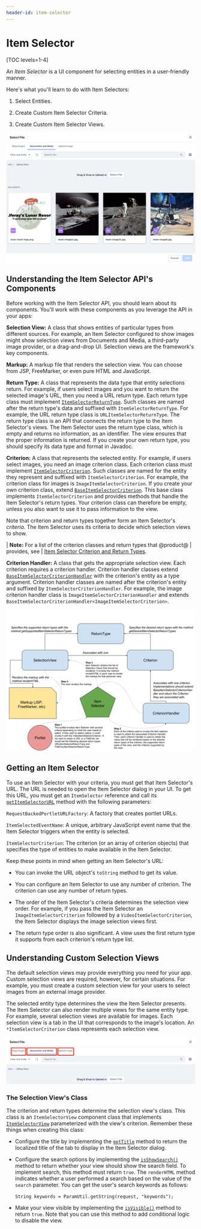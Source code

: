 ```yaml
---
header-id: item-selector
---
```


# Item Selector

[TOC levels=1-4]

An *Item Selector* is a UI component for selecting entities in a user-friendly 
manner. 

Here's what you'll learn to do with Item Selectors: 

1.  Select Entities. 

2.  Create Custom Item Selector Criteria.

3.  Create Custom Item Selector Views. 

![Figure 1: Item Selectors select entities.](../../../images/item-selector-dialog-02.png)

## Understanding the Item Selector API's Components

Before working with the Item Selector API, you should learn about its 
components. You'll work with these components as you leverage the API in your 
apps: 

**Selection View:** A class that shows entities of particular types from 
different sources. For example, an Item Selector configured to show images might 
show selection views from Documents and Media, a third-party image provider, or 
a drag-and-drop UI. Selection views are the framework's key components. 

**Markup:** A markup file that renders the selection view. You can choose from
JSP, FreeMarker, or even pure HTML and JavaScript. 

**Return Type:** A class that represents the data type that entity selections 
return. For example, if users select images and you want to return the selected 
image's URL, then you need a URL return type. Each return type class must 
implement 
[`ItemSelectorReturnType`](@app-ref@/collaboration/latest/javadocs/com/liferay/item/selector/ItemSelectorReturnType.html). 
Such classes are named after the return type's data and suffixed with 
`ItemSelectorReturnType`. For example, the URL return type class is 
`URLItemSelectorReturnType`. The return type class is an API that connects the 
return type to the Item Selector's views. The Item Selector uses the return type 
class, which is empty and returns no information, as an identifier. The view 
ensures that the proper information is returned. If you create your own return 
type, you should specify its data type and format in Javadoc. 

**Criterion:** A class that represents the selected entity. For example, if
users select images, you need an image criterion class. Each criterion class
must implement
[`ItemSelectorCriterion`](@app-ref@/collaboration/latest/javadocs/com/liferay/item/selector/ItemSelectorCriterion.html).
Such classes are named for the entity they represent and suffixed with
`ItemSelectorCriterion`. For example, the criterion class for images is
`ImageItemSelectorCriterion`. If you create your own criterion class, extend
[`BaseItemSelectorCriterion`](@app-ref@/collaboration/latest/javadocs/com/liferay/item/selector/BaseItemSelectorCriterion.html).
This base class implements `ItemSelectorCriterion` and provides methods that
handle the Item Selector's return types. Your criterion class can therefore be
empty, unless you also want to use it to pass information to the view. 

Note that criterion and return types together form an Item Selector's 
*criteria*. The Item Selector uses its criteria to decide which selection views 
to show. 

| **Note:** For a list of the criterion classes and return types that @product@
| provides, see
| [Item Selector Criterion and Return Types](/docs/7-2/reference/-/knowledge_base/reference/item-selector-criterion-and-return-types).

**Criterion Handler:** A class that gets the appropriate selection view. Each 
criterion requires a criterion handler. Criterion handler classes extend 
[`BaseItemSelectorCriterionHandler`](@app-ref@/collaboration/latest/javadocs/com/liferay/item/selector/BaseItemSelectorCriterionHandler.html) 
with the criterion's entity as a type argument. Criterion handler classes are 
named after the criterion's entity and suffixed by 
`ItemSelectorCriterionHandler`. For example, the image criterion handler class 
is `ImageItemSelectorCriterionHandler` and extends 
`BaseItemSelectorCriterionHandler<ImageItemSelectorCriterion>`. 

![Figure 2: Item Selector views (selection views) are determined by the return type and criterion, and rendered by the markup.](../../../images/item-selector-architecture.png)

## Getting an Item Selector

To use an Item Selector with your criteria, you must get that Item Selector's 
URL. The URL is needed to open the Item Selector dialog in your UI. To get this 
URL, you must get an `ItemSelector` reference and call its 
[`getItemSelectorURL`](@app-ref@/collaboration/latest/javadocs/com/liferay/item/selector/ItemSelector.html#getItemSelectorURL-com.liferay.portal.kernel.portlet.RequestBackedPortletURLFactory-java.lang.String-com.liferay.item.selector.ItemSelectorCriterion...-) 
method with the following parameters: 

`RequestBackedPortletURLFactory`: A factory that creates portlet URLs. 

`ItemSelectedEventName`: A unique, arbitrary JavaScript event name that the Item 
Selector triggers when the entity is selected. 

`ItemSelectorCriterion`: The criterion (or an array of criterion objects) that 
specifies the type of entities to make available in the Item Selector. 

Keep these points in mind when getting an Item Selector's URL: 

-   You can invoke the URL object's `toString` method to get its value. 

-   You can configure an Item Selector to use any number of criterion. The 
    criterion can use any number of return types. 

-   The order of the Item Selector's criteria determines the selection view 
    order. For example, if you pass the Item Selector an 
    `ImageItemSelectorCriterion` followed by a `VideoItemSelectorCriterion`, the 
    Item Selector displays the image selection views first. 

-   The return type order is also significant. A view uses the first return type 
    it supports from each criterion's return type list. 

## Understanding Custom Selection Views

The default selection views may provide everything you need for your app. Custom 
selection views are required, however, for certain situations. For example, you 
must create a custom selection view for your users to select images from an 
external image provider. 

The selected entity type determines the view the Item Selector presents. The 
Item Selector can also render multiple views for the same entity type. For 
example, several selection views are available for images. Each selection view 
is a tab in the UI that corresponds to the image's location. An 
`*ItemSelectorCriterion` class represents each selection view. 

![Figure 3: An entity type can have multiple selection views.](../../../images/item-selector-tabs.png)

### The Selection View's Class

The criterion and return types determine the selection view's class. This class 
is an `ItemSelectorView` component class that implements 
[`ItemSelectorView`](@app-ref@/collaboration/latest/javadocs/com/liferay/item/selector/ItemSelectorView.html)
parameterized with the view's criterion. Remember these things when creating
this class: 

-   Configure the title by implementing the 
    [`getTitle`](@app-ref@/collaboration/latest/javadocs/com/liferay/item/selector/ItemSelectorView.html#getTitle-java.util.Locale-) 
    method to return the localized title of the tab to display in the Item 
    Selector dialog. 

-   Configure the search options by implementing the 
    [`isShowSearch()`](@app-ref@/collaboration/latest/javadocs/com/liferay/item/selector/ItemSelectorView.html#isShowSearch--) 
    method to return whether your view should show the search field. To 
    implement search, this method must return `true`. The `renderHTML` method 
    indicates whether a user performed a search based on the value of the 
    `search` parameter. You can get the user's search keywords as follows: 

        String keywords = ParamUtil.getString(request, "keywords");

-   Make your view visible by implementing the 
    [`isVisible()`](@app-ref@/collaboration/latest/javadocs/com/liferay/item/selector/ItemSelectorView.html#isVisible-com.liferay.portal.kernel.theme.ThemeDisplay-) 
    method to return `true`. Note that you can use this method to add 
    conditional logic to disable the view. 
